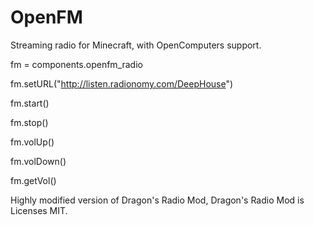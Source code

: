 # OpenFM

Streaming radio for Minecraft, with OpenComputers support.

fm = components.openfm_radio

fm.setURL("http://listen.radionomy.com/DeepHouse")

fm.start()

fm.stop()

fm.volUp()

fm.volDown()

fm.getVol()


Highly modified version of Dragon's Radio Mod, Dragon's Radio Mod is Licenses MIT.
